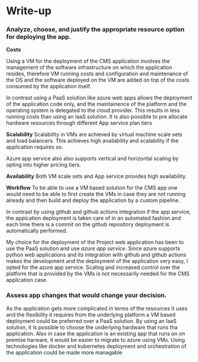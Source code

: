 # Write-up

### Analyze, choose, and justify the appropriate resource option for deploying the app.

**Costs** 

Using a VM for the deployment of the CMS application involves the management of the software infrastructure on which the application resides, therefore VM running costs and configuration and maintenance of the OS and the software deployed on the VM are added on top of the costs consumed by the application itself.

In contrast using a PaaS solution like azure web apps allows the deployment of the application code only, and the maintainence of the platform and the operating system is delegated to the cloud provider. This results in less running costs than using an IaaS solution. It is also possible to pre allocate hardware resources through different App service plan tiers

**Scalability**
Scalability in VMs are achieved by virtual machine scale sets and load balancers. This achieves high availability and scalability if the application requires so. 

Azure app service also also supports vertical and horizontal scaling by opting into higher pricing tiers.

**Availability** 
Both VM scale sets and App service provides high availability.  

**Workflow**
To be able to use a VM based solution for the CMS app one would need to be able to first create the VMs in case they are not running already and then build and deploy the application by a custom pipeline. 

In contrast by using github and github actions integration if the app service, the appication deployment is taken care of in an automated fashion and each time there is a commit on the github repository  deployment is automatically performed.  

My choice for the deployment of the Project web application has been to use the PaaS solution and use *azure app service*. Since azure supports python web applications and its integration with github and github actions makes the development and the deployment of the application very easy, I opted for the azure app service. Scaling and increased control over the platform that is provided by the VMs is not necessarily needed for the CMS application case.  

### Assess app changes that would change your decision.

As the application gets more complicated in terms of the resources it uses and the flexibility it requires from the underlying platform a VM based deployment could be preferred over a PaaS solution. By using an IaaS solution, it is possible to choose the underlying hardware that runs tha application. Also in case the application is an existing app that runs on on premise harware, it would be easier to migrate to azure using VMs. Using technologies like docker and kubernetes deployment and orchestration of the application could be made more managable 

